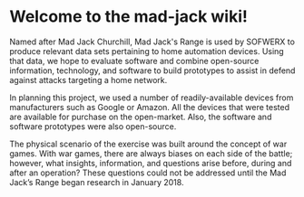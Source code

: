 # Welcome to the mad-jack wiki!

Named after Mad Jack Churchill, Mad Jack's Range is used by SOFWERX to produce relevant data sets pertaining to home automation devices. Using that data, we hope to evaluate software and combine open-source information, technology, and software to build prototypes to assist in defend against attacks targeting a home network.

In planning this project, we used a number of readily-available devices from manufacturers such as Google or Amazon. All the devices that were tested are available for purchase on the open-market. Also, the software and software prototypes were also open-source.

The physical scenario of the exercise was built around the concept of war games. With war games, there are always biases on each side of the battle; however, what insights, information, and questions arise before, during and after an operation? These questions could not be addressed until the Mad Jack’s Range began research in January 2018.
